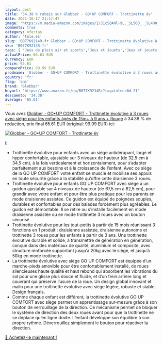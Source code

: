```yaml
---
layout: post
title: '34.38 % rabais sur Globber - GO•UP COMFORT - Trottinette év'
date: 2021-10-17 21:17:47
image: 'https://m.media-amazon.com/images/I/31cSQANl+9L._SL500_._SL400_.jpg'
comments: true
category: ofertas
author: 'tole.es'
slug: 'B077K9214R-fr Globber - GO•UP COMFORT - Trottinette évolutive à 3 roues...'
sku: 'B077K9214R-fr'
tags: [ 'Jeux de plein air et sports','Jeux et Jouets','Jeux et jouets','Trottinettes enfant','Vélos et véhicules pour enfants','globber', ]
actualPrice: 65.61 EUR
currency: EUR
price: 65.61
comparePrice: 99.99 EUR
prodname: 'Globber - GO•UP COMFORT - Trottinette évolutive à 3 roues avec siège pour les enfants âgés de 15m+ à 9 ans +   Rouge'
country: 'fr'
flag: '🇫🇷'
brand: 'Globber'
buyurl: 'https://www.amazon.fr/dp/B077K9214R/?tag=tolees0d-21'
descuento: '34.38'
average: '65.61'
---
```


Vous avez [Globber - GO•UP COMFORT - Trottinette évolutive à 3 roues avec siège pour les enfants âgés de 15m+ à 9 ans +   Rouge](https://www.amazon.fr/dp/B077K9214R/?tag=tolees0d-21)  à  34.38 % de réduction, prix final  65.61 EUR (original: 99.99 EUR) ici:

[![Globber - GO•UP COMFORT - Trottinette év](https://m.media-amazon.com/images/I/31cSQANl+9L._SL500_._SL400_.jpg)](https://www.amazon.fr/dp/B077K9214R/?tag=tolees0d-21)

ℹ️:

- Trottinette évolutive pour enfants avec un siège antidérapant, large et hyper confortable, ajustable sur 3 niveaux de hauteur (de 32,5 cm à 34,5 cm), à la fois verticalement et horizontalement, pour s’adapter parfaitement aux besoins et à la croissance de l’enfant. Avec ce siège de la GO UP COMFORT votre enfant se muscle et mobilise ses appuis en toute sécurité grâce à la stabilité qu’offre cette draisienne 3 roues.
- Trottinette évolutive pour enfants GO UP COMFORT avec siège a un guidon ajustable sur 4 niveaux de hauteur (de 67,5 cm à 82,5 cm), pour grandir avec votre enfant et pour être plus pratique pour les parents en mode draisienne assistée. Ce guidon est équipé de poignées souples, durables et confortables pour des balades forcément plus agréables. Le guidon est démontable. Il se retire ou s’installe facilement en mode draisienne assistée ou en mode trottinette 3 roues avec un bouton sécurisé.
- Trottinette évolutive pour les tout-petits à partir de 15 mois réunissant 3 fonctions en 1 produit : draisienne assistée, draisienne autonome et trottinette 3 roues pour les enfants à partir de 3 ans. Une trottinette évolutive durable et solide, à transmettre de génération en génération, conçue dans des matériaux de qualité, aluminium et composite, avec structure renforcée supportant jusqu’à 20kg avec le siège, et jusqu’à 50kg en mode trottinette.
- La trottinette évolutive avec siège GO UP COMFORT est équipée d’un marche-pieds amovible pour être confortablement installé, de roues silencieuses haute qualité et haut rebond qui absorbent les vibrations du sol pour une glisse plus douce et fluide, et d’un frein arrière long et couvrant qui préserve l’usure de la roue. Un design global innovant et malin pour une trottinette évolutive avec siège légère, robuste et stable. Design français.
- Comme chaque enfant est différent, la trottinette évolutive GO UP COMFORT avec siège permet un apprentissage sur-mesure grâce à son bouton de verrouillage de la direction. Ce mécanisme permet de bloquer le système de direction des deux roues avant pour que la trottinette ne se déplace qu’en ligne droite. L’enfant développe son équilibre à son propre rythme. Déverrouillez simplement le bouton pour réactiver la direction.

[🛒 Achetez-le maintenant!!](https://www.amazon.fr/dp/B077K9214R/?tag=tolees0d-21)
